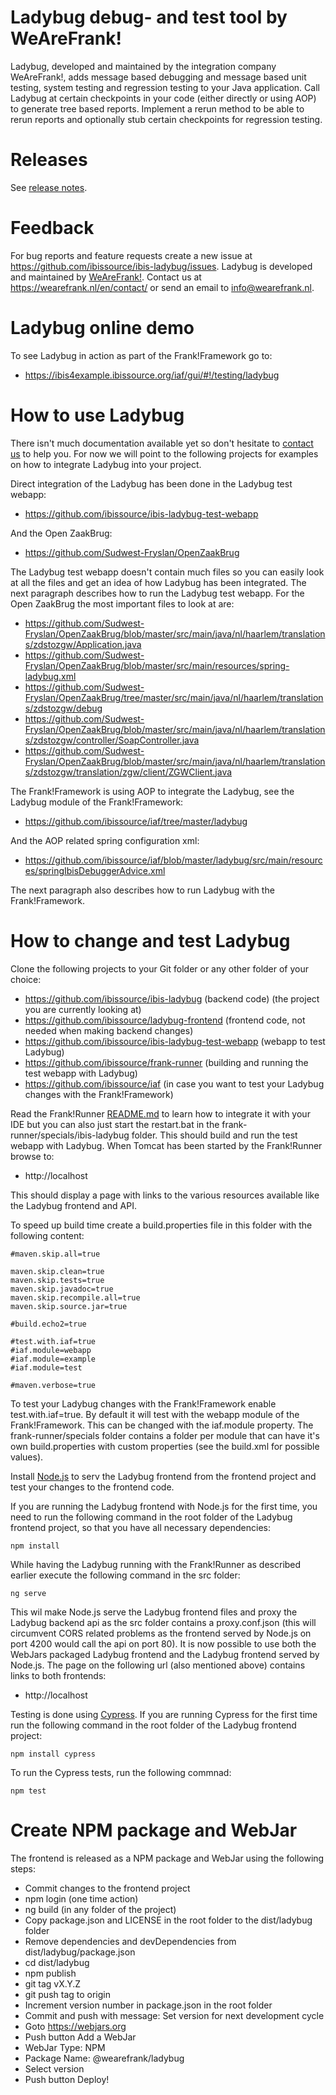Ladybug debug- and test tool by WeAreFrank!
===========================================

Ladybug, developed and maintained by the integration company WeAreFrank!, adds message based debugging and message based
unit testing, system testing and regression testing to your Java application. Call Ladybug at certain checkpoints in
your code (either directly or using AOP) to generate tree based reports. Implement a rerun method to be able to rerun
reports and optionally stub certain checkpoints for regression testing.


Releases
========

See [release notes](RELEASES.md).


Feedback
========

For bug reports and feature requests create a new issue at <https://github.com/ibissource/ibis-ladybug/issues>. Ladybug
is developed and maintained by [WeAreFrank!](https://wearefrank.nl/). Contact us at <https://wearefrank.nl/en/contact/>
or send an email to info@wearefrank.nl.


Ladybug online demo
===================

To see Ladybug in action as part of the Frank!Framework go to:

- https://ibis4example.ibissource.org/iaf/gui/#!/testing/ladybug


How to use Ladybug
==================

There isn't much documentation available yet so don't hesitate to [contact us](#feedback) to help you. For now we will
point to the following projects for examples on how to integrate Ladybug into your project.

Direct integration of the Ladybug has been done in the Ladybug test webapp:

- https://github.com/ibissource/ibis-ladybug-test-webapp

And the Open ZaakBrug:

- https://github.com/Sudwest-Fryslan/OpenZaakBrug

The Ladybug test webapp doesn't contain much files so you can easily look at all the files and get an idea of how
Ladybug has been integrated. The next paragraph describes how to run the Ladybug test webapp. For the Open ZaakBrug
the most important files to look at are:

- https://github.com/Sudwest-Fryslan/OpenZaakBrug/blob/master/src/main/java/nl/haarlem/translations/zdstozgw/Application.java
- https://github.com/Sudwest-Fryslan/OpenZaakBrug/blob/master/src/main/resources/spring-ladybug.xml
- https://github.com/Sudwest-Fryslan/OpenZaakBrug/tree/master/src/main/java/nl/haarlem/translations/zdstozgw/debug
- https://github.com/Sudwest-Fryslan/OpenZaakBrug/blob/master/src/main/java/nl/haarlem/translations/zdstozgw/controller/SoapController.java
- https://github.com/Sudwest-Fryslan/OpenZaakBrug/blob/master/src/main/java/nl/haarlem/translations/zdstozgw/translation/zgw/client/ZGWClient.java

The Frank!Framework is using AOP to integrate the Ladybug, see the Ladybug module of the Frank!Framework:

- https://github.com/ibissource/iaf/tree/master/ladybug

And the AOP related spring configuration xml:

- https://github.com/ibissource/iaf/blob/master/ladybug/src/main/resources/springIbisDebuggerAdvice.xml

The next paragraph also describes how to run Ladybug with the Frank!Framework.


How to change and test Ladybug
==============================


Clone the following projects to your Git folder or any other folder of your choice:

- https://github.com/ibissource/ibis-ladybug (backend code) (the project you are currently looking at)
- https://github.com/ibissource/ladybug-frontend (frontend code, not needed when making backend changes)
- https://github.com/ibissource/ibis-ladybug-test-webapp (webapp to test Ladybug)
- https://github.com/ibissource/frank-runner (building and running the test webapp with Ladybug)
- https://github.com/ibissource/iaf (in case you want to test your Ladybug changes with the Frank!Framework)

Read the Frank!Runner [README.md](https://github.com/ibissource/frank-runner#frankrunner) to learn how to integrate it
with your IDE but you can also just start the restart.bat in the frank-runner/specials/ibis-ladybug folder. This should
build and run the test webapp with Ladybug. When Tomcat has been started by the Frank!Runner browse to:

- http://localhost

This should display a page with links to the various resources available like the Ladybug frontend and API.

To speed up build time create a build.properties file in this folder with the following content:

```
#maven.skip.all=true

maven.skip.clean=true
maven.skip.tests=true
maven.skip.javadoc=true
maven.skip.recompile.all=true
maven.skip.source.jar=true

#build.echo2=true

#test.with.iaf=true
#iaf.module=webapp
#iaf.module=example
#iaf.module=test

#maven.verbose=true
```

To test your Ladybug changes with the Frank!Framework enable test.with.iaf=true. By default it will test with the webapp
module of the Frank!Framework. This can be changed with the iaf.module property. The frank-runner/specials folder
contains a folder per module that can have it's own build.properties with custom properties (see the build.xml for
possible values).

Install [Node.js](https://nodejs.org/en/) to serv the Ladybug frontend from the frontend project and test your changes
to the frontend code.

If you are running the Ladybug frontend with Node.js for the first time, you need to run the following command in the
root folder of the Ladybug frontend project, so that you have all necessary dependencies:

```
npm install
```

While having the Ladybug running with the Frank!Runner as described earlier execute the following command in the src
folder:

```
ng serve
```

This wil make Node.js serve the Ladybug frontend files and proxy the Ladybug backend api as the src folder contains a
proxy.conf.json (this will circumvent CORS related problems as the frontend served by Node.js on port 4200 would call
the api on port 80). It is now possible to use both the WebJars packaged Ladybug frontend and the Ladybug frontend
served by Node.js. The page on the following url (also mentioned above) contains links to both frontends:

- http://localhost

Testing is done using [Cypress](https://www.cypress.io/). If you are running Cypress for the first time run the
following command in the root folder of the Ladybug frontend project:

```
npm install cypress
```

To run the Cypress tests, run the following commnad:

```
npm test
```


Create NPM package and WebJar
=============================

The frontend is released as a NPM package and WebJar using the following steps:

- Commit changes to the frontend project
- npm login (one time action)
- ng build (in any folder of the project)
- Copy package.json and LICENSE in the root folder to the dist/ladybug folder
- Remove dependencies and devDependencies from dist/ladybug/package.json
- cd dist/ladybug
- npm publish
- git tag vX.Y.Z
- git push tag to origin
- Increment version number in package.json in the root folder
- Commit and push with message: Set version for next development cycle
- Goto https://webjars.org
- Push button Add a WebJar
- WebJar Type: NPM
- Package Name: @wearefrank/ladybug
- Select version
- Push button Deploy!

